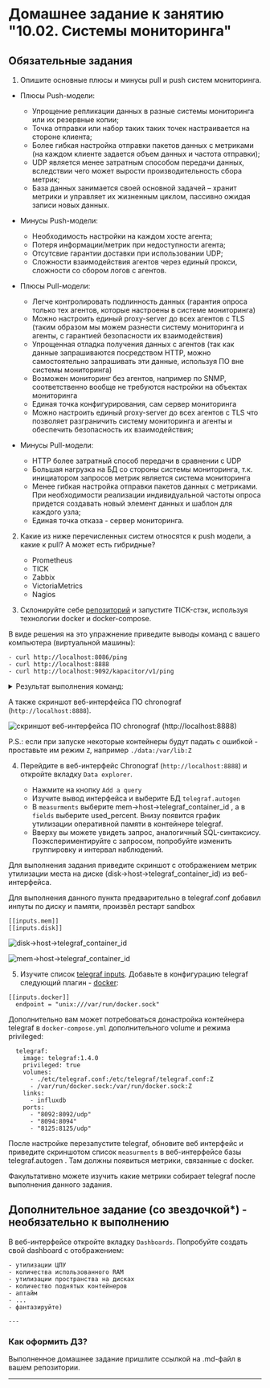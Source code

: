 # Домашнее задание к занятию "10.02. Системы мониторинга"

## Обязательные задания

1. Опишите основные плюсы и минусы pull и push систем мониторинга.

- Плюсы Push-модели:
    - Упрощение репликации данных в разные системы мониторинга или их резервные копии;
    - Точка отправки или набор таких таких точек настраивается на стороне клиента;
    - Более гибкая настройка отправки пакетов данных с метриками (на каждом клиенте задается объем данных и частота отправки);
    - UDP является менее затратным способом передачи данных, вследствии чего может вырости производительность сбора метрик;
    - База данных занимается своей основной задачей – хранит метрики и управляет их жизненным циклом, пассивно ожидая записи новых данных.
- Минусы Push-модели:
    - Необходимость настройки на каждом хосте агента;
    - Потеря информации/метрик при недоступности агента;
    - Отсутсвие гарантии доставки при использовании UDP;
    - Сложности взаимодействия агентов через единый прокси, сложности со сбором логов с агентов.

- Плюсы Pull-модели:
    - Легче контролировать подлинность данных (гарантия опроса только тех агентов, которые настроены в системе мониторинга) 
    - Можно настроить единый proxy-server до всех агентов с TLS (таким образом мы можем разнести систему мониторинга и агенты, с гарантией безопасности их взаимодействия) 
    - Упрощенная отладка получения данных с агентов (так как данные запрашиваются посредством HTTP, можно самостоятельно запрашивать эти данные, используя ПО вне системы мониторинга)
    - Возможен мониторинг без агентов, например по SNMP, соответственно вообще не требуются настройки на объектах мониторинга
    - Единая точка конфигурирования, сам сервер мониторинга
    - Можно настроить единый proxy-server до всех агентов с TLS что позволяет разграничить систему мониторинга и агенты и обеспечить безопасность их взаимодействия;

- Минусы Pull-модели:
    - HTTP более затратный способ передачи в сравнении с UDP
    - Большая нагрузка на БД со стороны системы мониторинга, т.к. инициатором запросов метрик является система мониторинга 
    - Менее гибкая настройка отправки пакетов данных с метриками. При необходимости реализации индивидуальной частоты опроса придется создавать новый элемент данных и шаблон для каждого узла;
    - Единая точка отказа - сервер мониторинга.

2. Какие из ниже перечисленных систем относятся к push модели, а какие к pull? А может есть гибридные?

    - Prometheus 
    - TICK
    - Zabbix
    - VictoriaMetrics
    - Nagios

3. Склонируйте себе [репозиторий](https://github.com/influxdata/sandbox/tree/master) и запустите TICK-стэк, 
используя технологии docker и docker-compose.

В виде решения на это упражнение приведите выводы команд с вашего компьютера (виртуальной машины):

    - curl http://localhost:8086/ping
    - curl http://localhost:8888
    - curl http://localhost:9092/kapacitor/v1/ping

<details>
     <summary>Результат выполнения команд:</summary>
    <br>


```bash
Use 'docker scan' to run Snyk tests against images to find vulnerabilities and learn how to fix them
[+] Running 5/5
 ⠿ Container sandbox-influxdb-1       Started                                                                                                                                                                                                                                        0.5s
 ⠿ Container sandbox-telegraf-1       Started                                                                                                                                                                                                                                        0.8s
 ⠿ Container sandbox-documentation-1  Started                                                                                                                                                                                                                                        0.5s
 ⠿ Container sandbox-kapacitor-1      Started                                                                                                                                                                                                                                        1.1s
 ⠿ Container sandbox-chronograf-1     Started                                                                                                                                                                                                                                        1.7s
Opening tabs in browser...
iva@c9v:~/Documents/10.02/sandbox  (master)$ Opening in existing browser session.
Opening in existing browser session.

iva@c9v:~/Documents/10.02/sandbox  (master)$ curl http://localhost:8086/ping -v
*   Trying ::1:8086...
* Connected to localhost (::1) port 8086 (#0)
> GET /ping HTTP/1.1
> Host: localhost:8086
> User-Agent: curl/7.76.1
> Accept: */*
> 
* Mark bundle as not supporting multiuse
< HTTP/1.1 204 No Content
< Content-Type: application/json
< Request-Id: 0bd06466-f66a-11ec-804f-0242ac120002
< X-Influxdb-Build: OSS
< X-Influxdb-Version: 1.8.10
< X-Request-Id: 0bd06466-f66a-11ec-804f-0242ac120002
< Date: Mon, 27 Jun 2022 22:39:46 GMT
< 
* Connection #0 to host localhost left intact
iva@c9v:~/Documents/10.02/sandbox  (master)$ curl http://localhost:9092/kapacitor/v1/ping -v
*   Trying ::1:9092...
* Connected to localhost (::1) port 9092 (#0)
> GET /kapacitor/v1/ping HTTP/1.1
> Host: localhost:9092
> User-Agent: curl/7.76.1
> Accept: */*
> 
* Mark bundle as not supporting multiuse
< HTTP/1.1 204 No Content
< Content-Type: application/json; charset=utf-8
< Request-Id: 1d8fc39d-f66a-11ec-8039-000000000000
< X-Kapacitor-Version: 1.6.4
< Date: Mon, 27 Jun 2022 22:40:16 GMT
< 
* Connection #0 to host localhost left intact
iva@c9v:~/Documents/10.02/sandbox  (master)$ curl http://localhost:8888
<!DOCTYPE html><html><head><meta http-equiv="Content-type" content="text/html; charset=utf-8"><title>Chronograf</title><link rel="icon shortcut" href="/favicon.fa749080.ico"><link rel="stylesheet" href="/src.9cea3e4e.css"></head><body> <div id="react-root" data-basepath=""></div> <script src="/src.a969287c.js"></script> </body></html>

iva@c9v:~/Documents/10.02/sandbox  (master)$ docker ps
CONTAINER ID   IMAGE                   COMMAND                  CREATED        STATUS         PORTS                                                                                                                             NAMES
ad987d718851   chrono_config           "/entrypoint.sh chro…"   10 hours ago   Up 4 minutes   0.0.0.0:8888->8888/tcp, :::8888->8888/tcp                                                                                         sandbox-chronograf-1
ab5a4a9efb5e   telegraf                "/entrypoint.sh tele…"   10 hours ago   Up 4 minutes   8092/udp, 8125/udp, 8094/tcp                                                                                                      sandbox-telegraf-1
b2348307c671   kapacitor               "/entrypoint.sh kapa…"   10 hours ago   Up 4 minutes   0.0.0.0:9092->9092/tcp, :::9092->9092/tcp                                                                                         sandbox-kapacitor-1
33e02fec997f   influxdb                "/entrypoint.sh infl…"   10 hours ago   Up 4 minutes   0.0.0.0:8082->8082/tcp, :::8082->8082/tcp, 0.0.0.0:8086->8086/tcp, :::8086->8086/tcp, 0.0.0.0:8089->8089/udp, :::8089->8089/udp   sandbox-influxdb-1
c45791fca7e0   sandbox_documentation   "/documentation/docu…"   10 hours ago   Up 4 minutes   0.0.0.0:3010->3000/tcp, :::3010->3000/tcp        
```

</details>


А также скриншот веб-интерфейса ПО chronograf (`http://localhost:8888`).

![скриншот веб-интерфейса ПО chronograf (http://localhost:8888)](./src/chronograf1.png)

P.S.: если при запуске некоторые контейнеры будут падать с ошибкой - проставьте им режим `Z`, например
`./data:/var/lib:Z`

4. Перейдите в веб-интерфейс Chronograf (`http://localhost:8888`) и откройте вкладку `Data explorer`.

    - Нажмите на кнопку `Add a query`
    - Изучите вывод интерфейса и выберите БД `telegraf.autogen`
    - В `measurments` выберите mem->host->telegraf_container_id , а в `fields` выберите used_percent. 
    Внизу появится график утилизации оперативной памяти в контейнере telegraf.
    - Вверху вы можете увидеть запрос, аналогичный SQL-синтаксису. 
    Поэкспериментируйте с запросом, попробуйте изменить группировку и интервал наблюдений.

Для выполнения задания приведите скриншот с отображением метрик утилизации места на диске 
(disk->host->telegraf_container_id) из веб-интерфейса.

Для выполнения данного пункта предварительно в telegraf.conf добавил инпуты по диску и памяти, произвёл рестарт sandbox

```
[[inputs.mem]]
[[inputs.disk]]

```
![disk->host->telegraf_container_id](./src/chronograf_disk.png)

![mem->host->telegraf_container_id](./src/chronograf_mem.png)

5. Изучите список [telegraf inputs](https://github.com/influxdata/telegraf/tree/master/plugins/inputs). 
Добавьте в конфигурацию telegraf следующий плагин - [docker](https://github.com/influxdata/telegraf/tree/master/plugins/inputs/docker):
```
[[inputs.docker]]
  endpoint = "unix:///var/run/docker.sock"
```

Дополнительно вам может потребоваться донастройка контейнера telegraf в `docker-compose.yml` дополнительного volume и 
режима privileged:
```
  telegraf:
    image: telegraf:1.4.0
    privileged: true
    volumes:
      - ./etc/telegraf.conf:/etc/telegraf/telegraf.conf:Z
      - /var/run/docker.sock:/var/run/docker.sock:Z
    links:
      - influxdb
    ports:
      - "8092:8092/udp"
      - "8094:8094"
      - "8125:8125/udp"
```

После настройке перезапустите telegraf, обновите веб интерфейс и приведите скриншотом список `measurments` в 
веб-интерфейсе базы telegraf.autogen . Там должны появиться метрики, связанные с docker.

Факультативно можете изучить какие метрики собирает telegraf после выполнения данного задания.

## Дополнительное задание (со звездочкой*) - необязательно к выполнению

В веб-интерфейсе откройте вкладку `Dashboards`. Попробуйте создать свой dashboard с отображением:

    - утилизации ЦПУ
    - количества использованного RAM
    - утилизации пространства на дисках
    - количество поднятых контейнеров
    - аптайм
    - ...
    - фантазируйте)
    
    ---

### Как оформить ДЗ?

Выполненное домашнее задание пришлите ссылкой на .md-файл в вашем репозитории.

---

